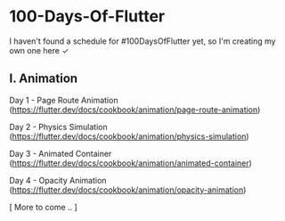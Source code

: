 # 100-Days-Of-Flutter

I haven't found a schedule for #100DaysOfFlutter yet, so I'm creating my own one here ✓

<h2>I. Animation</h2>

Day 1 - Page Route Animation (https://flutter.dev/docs/cookbook/animation/page-route-animation)

Day 2 - Physics Simulation (https://flutter.dev/docs/cookbook/animation/physics-simulation)

Day 3 - Animated Container (https://flutter.dev/docs/cookbook/animation/animated-container)

Day 4 - Opacity Animation (https://flutter.dev/docs/cookbook/animation/opacity-animation)

[ More to come .. ]
